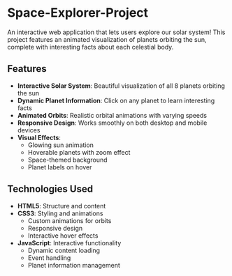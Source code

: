 # Space-Explorer-Project
An interactive web application that lets users explore our solar system! This project features an animated visualization of planets orbiting the sun, complete with interesting facts about each celestial body.

## Features

- **Interactive Solar System**: Beautiful visualization of all 8 planets orbiting the sun
- **Dynamic Planet Information**: Click on any planet to learn interesting facts
- **Animated Orbits**: Realistic orbital animations with varying speeds
- **Responsive Design**: Works smoothly on both desktop and mobile devices
- **Visual Effects**: 
  - Glowing sun animation
  - Hoverable planets with zoom effect
  - Space-themed background
  - Planet labels on hover

## Technologies Used

- **HTML5**: Structure and content
- **CSS3**: Styling and animations
  - Custom animations for orbits
  - Responsive design
  - Interactive hover effects
- **JavaScript**: Interactive functionality
  - Dynamic content loading
  - Event handling
  - Planet information management
